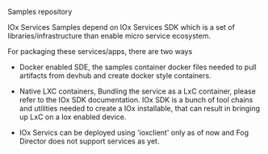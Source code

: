 Samples repository

IOx Services Samples depend on IOx Services SDK which is a set of
libraries/infrastructure than enable micro service ecosystem.

For packaging these services/apps, there are two ways

- Docker enabled SDE, the samples container docker files needed to pull
artifacts from devhub and create docker style containers.

- Native LXC containers, Bundling the service as a LxC container, please refer to the
IOx SDK documentation. IOx SDK is a bunch of tool chains and utilities
needed to create a IOx installable, that can result in bringing up LxC
on a Iox enabled device.

- IOx Servics can be deployed using 'ioxclient' only as of now and Fog
Director does not support services as yet.
